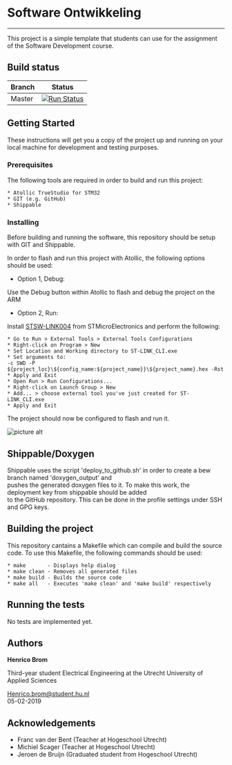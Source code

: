 # Software Ontwikkeling #
-------------------------

This project is a simple template that students can use for the assignment of the Software Development course.

## Build status
| Branch  | Status                                                                                              |
| ------- | --------------------------------------------------------------------------------------------------- |
| Master  | [![Run Status](https://api.shippable.com/projects/5cd2bb09b42e400007bd42c1/badge?branch=master)]()  |

## Getting Started ##

These instructions will get you a copy of the project up and running on your local machine for development and testing purposes.

### Prerequisites ###

The following tools are required in order to build and run this project:
```
* Atollic TrueStudio for STM32
* GIT (e.g. GitHub)
* Shippable
```

### Installing ###

Before building and running the software, this repository should be setup with GIT and Shippable.

In order to flash and run this project with Atollic, the following options should be used:
* Option 1, Debug:

Use the Debug button within Atollic to flash and debug the project on the ARM

* Option 2, Run:

Install [STSW-LINK004](https://www.st.com/en/development-tools/stsw-link004.html) from STMicroElectronics and perform the following:
```
* Go to Run > External Tools > External Tools Configurations
* Right-click on Program > New
* Set Location and Working directory to ST-LINK_CLI.exe
* Set arguments to:
-c SWD -P ${project_loc}\${config_name:${project_name}}\${project_name}.hex -Rst
* Apply and Exit
* Open Run > Run Configurations...
* Right-click on Launch Group > New
* Add... > choose external tool you've just created for ST-LINK_CLI.exe
* Apply and Exit
```
The project should now be configured to flash and run it.

![picture alt](http://thundertronics.com/wp-content/uploads/2018/07/flashandrun.png "Flash and Run configurations")

## Shippable/Doxygen ##

Shippable uses the script 'deploy_to_github.sh' in order to create a bew branch named 'doxygen_output' and  
pushes the generated doxygen files to it. To make this work, the deployment key from shippable should be added  
to the GitHub repository. This can be done in the profile settings under SSH and GPG keys.

## Building the project ###

This repository cantains a Makefile which can compile and build the source code.
To use this Makefile, the following commands should be used:
```
* make       - Displays help dialog
* make clean - Removes all generated files
* make build - Builds the source code
* make all   - Executes 'make clean' and 'make build' respectively
```

## Running the tests ##

No tests are implemented yet.

## Authors ##

**Henrico Brom**

Third-year student Electrical Engineering at the Utrecht University of Applied Sciences  

Henrico.brom@student.hu.nl  
05-02-2019  

## Acknowledgements ##
* Franc van der Bent  (Teacher at Hogeschool Utrecht)
* Michiel Scager      (Teacher at Hogeschool Utrecht)
* Jeroen de Bruijn    (Graduated student from Hogeschool Utrecht)

